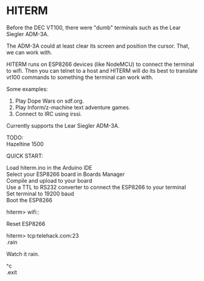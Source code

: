 # HITERM

Before the DEC VT100, there were "dumb" terminals such as the Lear Siegler ADM-3A.  

The ADM-3A could at least clear its screen and position the cursor. That, we can work with.  

HITERM runs on ESP8266 devices (like NodeMCU) to connect the terminal to wifi. Then you can telnet to a host and HITERM will do its best to translate vt100 commands to something the terminal can work with.  

Some examples:  
1) Play Dope Wars on sdf.org.  
2) Play Inform/z-machine text adventure games.  
3) Connect to IRC using irssi.  

Currently supports the Lear Siegler ADM-3A.  

TODO:  
Hazeltine 1500  

QUICK START:  

Load hiterm.ino in the Arduino IDE  
Select your ESP8266 board in Boards Manager  
Compile and upload to your board  
Use a TTL to RS232 converter to connect the ESP8266 to your terminal  
Set terminal to 19200 baud  
Boot the ESP8266  

hiterm> wifi:<SSID>:<PASSWORD>  

Reset ESP8266  

hiterm> tcp:telehack.com:23  
.rain  

Watch it rain.  

^c  
.exit  

